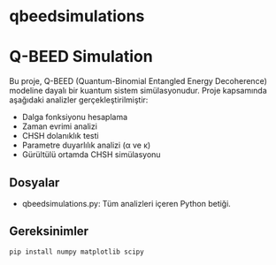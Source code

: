 # qbeedsimulations
# Q-BEED Simulation

Bu proje, Q-BEED (Quantum-Binomial Entangled Energy Decoherence) modeline dayalı bir kuantum sistem simülasyonudur. Proje kapsamında aşağıdaki analizler gerçekleştirilmiştir:

- Dalga fonksiyonu hesaplama
- Zaman evrimi analizi
- CHSH dolanıklık testi
- Parametre duyarlılık analizi (α ve κ)
- Gürültülü ortamda CHSH simülasyonu

## Dosyalar
- qbeedsimulations.py: Tüm analizleri içeren Python betiği.

## Gereksinimler
```bash
pip install numpy matplotlib scipy
